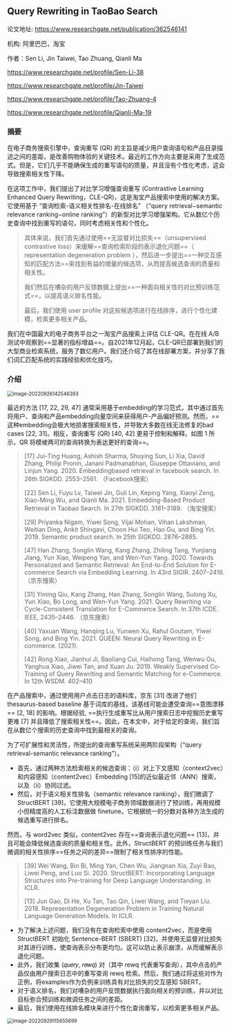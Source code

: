## Query Rewriting in TaoBao Search

论文地址:  https://www.researchgate.net/publication/362546141

机构: 阿里巴巴，淘宝

作者：Sen Li, Jin Taiwei, Tao Zhuang, Qianli Ma

https://www.researchgate.net/profile/Sen-Li-38

https://www.researchgate.net/profile/Jin-Taiwei

https://www.researchgate.net/profile/Tao-Zhuang-4

https://www.researchgate.net/profile/Qianli-Ma-19



### 摘要

在电子商务搜索引擎中，查询重写 (QR) 的主旨是减少用户查询语句和产品目录描述之间的差距，是改善购物体验的关键技术。最近的工作方向主要是采用了生成范式。但是，它们几乎不能确保生成的重写语句的质量，并且没有个性化考虑，这会导致搜索相关性下降。

在这项工作中，我们提出了对比学习增强查询重写 (Contrastive Learning Enhanced Query Rewriting，CLE-QR)，这是淘宝产品搜索中使用的解决方案。它使用基于 “查询检索-语义相关性排名-在线排名” （“query retrieval−semantic relevance ranking−online ranking”）的新型对比学习增强架构。它从数亿个历史查询中找到重写的语句，同时考虑相关性和个性化。

> 具体来说，我们首先通过使用==无监督对比损失==（unsupervised contrastive loss）来缓解==查询检索阶段的表示退化问题==（ representation degeneration problem ），然后进一步提出==一种交互感知的匹配方法==来找到有益的增量的候选项，从而提高候选查询的质量和相关性。
>
> 我们然后在嘈杂的用户反馈数据上提出==一种面向相关性的对比预训练范式==，以提高语义排名性能。
>
> 最后，我们使用 user profile 对这些候选项进行在线排序，进行个性化建模，检索更多相关产品。

我们在中国最大的电子商务平台之一淘宝产品搜索上评估 CLE-QR。在在线 A/B 测试中观察到==显著的指标增益==。自2021年12月起，CLE-QR已部署到我们的大型商业检索系统，服务了数亿用户。我们还介绍了其在线部署方案，并分享了我们词汇匹配系统的实践经验和优化技巧。



### 介绍

<img src="D:\Notes\raw_images\image-20220926142546393.png" alt="image-20220926142546393" style="zoom:80%;" />

最近的方法 [17, 22, 29, 47] 通常采用基于embedding的学习范式，其中通过首先将用户、查询和产品embedding向量空间来获得用户-产品偏好预测。然而，==这种embedding会极大地损害搜索相关性，并导致大多数在线无法修复的bad cases [22, 31]。相反，查询重写 (QR) [40, 42] 更易于控制和解释。如图 1 所示，QR 将模棱两可的查询转换为表达更好的查询==。

> [17] Jui-Ting Huang, Ashish Sharma, Shuying Sun, Li Xia, David Zhang, Philip Pronin, Janani Padmanabhan, Giuseppe Ottaviano, and Linjun Yang. 2020. Embeddingbased retrieval in facebook search. In 26th SIGKDD. 2553–2561. （Facebook搜索）
>
> [22] Sen Li, Fuyu Lv, Taiwei Jin, Guli Lin, Keping Yang, Xiaoyi Zeng, Xiao-Ming Wu, and Qianli Ma. 2021. Embedding-Based Product Retrieval in Taobao Search. In 27th SIGKDD. 3181–3189. （淘宝搜索）
>
> [29] Priyanka Nigam, Yiwei Song, Vijai Mohan, Vihan Lakshman, Weitian Ding, Ankit Shingavi, Choon Hui Teo, Hao Gu, and Bing Yin. 2019. Semantic product search. In 25th SIGKDD. 2876–2885.
>
> [47] Han Zhang, Songlin Wang, Kang Zhang, Zhiling Tang, Yunjiang Jiang, Yun Xiao, Weipeng Yan, and Wen-Yun Yang. 2020. Towards Personalized and Semantic Retrieval: An End-to-End Solution for E-commerce Search via Embedding Learning. In 43rd SIGIR. 2407–2416. （京东搜索）
>
> [31] Yiming Qiu, Kang Zhang, Han Zhang, Songlin Wang, Sulong Xu, Yun Xiao, Bo Long, and Wen-Yun Yang. 2021. Query Rewriting via Cycle-Consistent Translation for E-Commerce Search. In 37th ICDE. IEEE, 2435–2446. （京东搜索）

> [40] Yaxuan Wang, Hanqing Lu, Yunwen Xu, Rahul Goutam, Yiwei Song, and Bing Yin. 2021. QUEEN: Neural Query Rewriting in E-commerce. (2021). 
>
> [42] Rong Xiao, Jianhui Ji, Baoliang Cui, Haihong Tang, Wenwu Ou, Yanghua Xiao, Jiwei Tan, and Xuan Ju. 2019. Weakly Supervised Co-Training of Query Rewriting and Semantic Matching for e-Commerce. In 12th WSDM. 402–410

在产品搜索中，通过使用用户点击日志的语料库，京东 [31] 改进了他们 thesaurus-based baseline 基于词库的基线，该基线可能会遭受查询==意图漂移== [2, 18] 的影响。根据经验, ==执行生成重写比从用户搜索日志中挖掘历史重写更难 [7] 并且降低了搜索相关性==。因此，在本文中，对于给定的查询，我们旨在从数亿个搜索的历史查询中找到最相关的查询。

为了可扩展性和灵活性，所提出的查询重写系统采用两阶段架构（“query retrieval-semantic relevance ranking”）。

- 首先，通过两种方法检索相关的候选查询：（i）对上下文感知（context2vec）和内容感知（content2vec）Embedding [15]的近似最近邻（ANN）搜索，以及（ii）协同过滤。
- 然后，对于语义相关性排名（semantic relevance ranking），我们微调了 StructBERT [39]，它使用大规模电子商务领域数据进行了预训练，再用规模小但精度高的人工标注数据做 finetune。它根据统一的分数对各种方法生成的候选重写进行排名。

然而，与 word2vec 类似，content2vec 存在==查询表示退化问题== [13]，并且可能会降低候选查询的质量和相关性。此外，StructBERT 的预训练任务与我们微调的相关性排序==任务之间的差异==限制了相关性排序的性能。

> [39] Wei Wang, Bin Bi, Ming Yan, Chen Wu, Jiangnan Xia, Zuyi Bao, Liwei Peng, and Luo Si. 2020. StructBERT: Incorporating Language Structures into Pre-training for Deep Language Understanding. In ICLR.
>
> [13] Jun Gao, Di He, Xu Tan, Tao Qin, Liwei Wang, and Tieyan Liu. 2019. Representation Degeneration Problem in Training Natural Language Generation Models. In ICLR.

- 为了解决上述问题，我们没有在查询检索中使用 content2vec，而是使用 StructBERT 初始化 Sentence-BERT (SBERT) [32]，并使用无监督对比损失对其进行训练，使查询表示分布更均匀。这可以防止表示崩溃，从而缓解表示退化问题。
- 此外，我们收集 (𝑞𝑢𝑒𝑟𝑦, 𝑟𝑒𝑤𝑞) 对（其中 rewq 代表重写查询），其中点击的产品仅由用户搜索日志中的重写查询 rewq 检索。然后，我们通过将这些对作为正例，将examples作为负例来训练具有对比损失的交互感知 SBERT。
- 对于语义排名，我们对嘈杂的用户反馈数据执行面向相关的预训练，并以对比目标弥合预训练和微调任务之间的差距。
- 最后，我们使用在线排名模块来进行个性化查询重写，以检索更多相关产品。

<img src="D:\Notes\raw_images\image-20220929115655699.png" alt="image-20220929115655699" style="zoom:80%;" />



